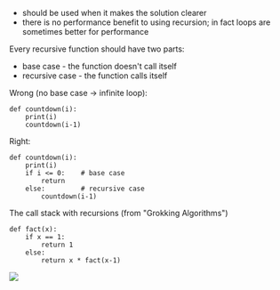 * should be used when it makes the solution clearer
* there is no performance benefit to using recursion; in fact loops are sometimes better for performance

Every recursive function should have two parts:

* base case - the function doesn't call itself
* recursive case - the function calls itself

Wrong (no base case -> infinite loop):

```
def countdown(i):
    print(i)
    countdown(i-1)
```

Right:

```
def countdown(i):
    print(i)
    if i <= 0:    # base case
        return
    else:         # recursive case
        countdown(i-1)
```

The call stack with recursions (from "Grokking Algorithms")

```
def fact(x):
    if x == 1:
        return 1
    else:
        return x * fact(x-1)
```

<img src="https://user-images.githubusercontent.com/1047259/132297124-1d1f431e-22c9-423e-8651-ec9365580d02.png" style="max-width:100%;height:auto;"> 
